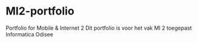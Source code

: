 # MI2-portfolio
Portfolio for Mobile &amp; Internet 2
Dit portfolio is voor het vak MI 2 toegepast Informatica Odisee
